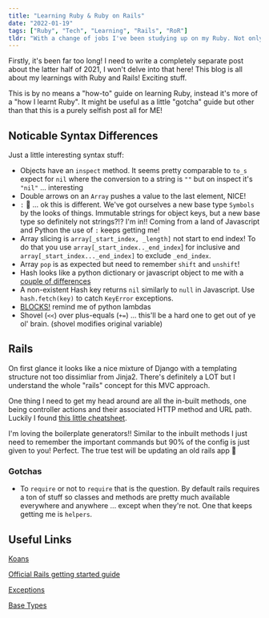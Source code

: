 ```yaml
---
title: "Learning Ruby & Ruby on Rails"
date: "2022-01-19"
tags: ["Ruby", "Tech", "Learning", "Rails", "RoR"]
tldr: "With a change of jobs I've been studying up on my Ruby. Not only that but after using Nextjs, Expressjs and FastAPI I'm now delving into Rails!"
---
```


Firstly, it's been far too long! I need to write a completely separate post about the latter half of 2021, I won't delve into that here! This blog is all about my learnings with Ruby and Rails! Exciting stuff.

This is by no means a "how-to" guide on learning Ruby, instead it's more of a "how I learnt Ruby". It might be useful as a little "gotcha" guide but other than that this is a purely selfish post all for ME!

## Noticable Syntax Differences
Just a little interesting syntax stuff:
- Objects have an `inspect` method. It seems pretty comparable to `to_s` expect for `nil` where the conversion to a string is `""` but on inspect it's `"nil"` ... interesting
- Double arrows on an `Array` pushes a value to the last element, NICE!
- `:` 👀 ... ok this is different. We've got ourselves a new base type `Symbols` by the looks of things. Immutable strings for object keys, but a new base type so definitely not strings?!? I'm in!! Coming from a land of Javascript and Python the use of `:` keeps getting me!
- Array slicing is `array[_start_index, _length]` not start to end index! To do that you use `array[_start_index.._end_index`] for inclusive and `array[_start_index..._end_index]` to exclude `_end_index`.
- Array `pop` is as expected but need to remember `shift` and `unshift`!
- Hash looks like a python dictionary or javascript object to me with a [couple of differences](https://medium.com/@asiddiqui0692/are-hashes-in-ruby-the-same-as-objects-in-javascript-53bf7e4949c1)
- A non-existent Hash key returns `nil` similarly to `null` in Javascript. Use `hash.fetch(key)` to catch `KeyError` exceptions.
- [BLOCKS!](https://www.rubyguides.com/2016/02/ruby-procs-and-lambdas/) remind me of python lambdas
- Shovel (`<<`) over plus-equals (`+=`) ... this'll be a hard one to get out of ye ol' brain. (shovel modifies original variable)

## Rails

On first glance it looks like a nice mixture of Django with a templating structure not too dissimliar from Jinja2. There's definitely a LOT but I understand the whole "rails" concept for this MVC approach.

One thing I need to get my head around are all the in-built methods, one being controller actions and their associated HTTP method and URL path. Luckily I found [this little cheatsheet](https://www.codecademy.com/article/standard-controller-actions).

I'm loving the boilerplate generators!! Similar to the inbuilt methods I just need to remember the important commands but 90% of the config is just given to you! Perfect. The true test will be updating an old rails app 👀

### Gotchas

- To `require` or not to `require` that is the question. By default rails requires a ton of stuff so classes and methods are pretty much available everywhere and anywhere ... except when they're not. One that keeps getting me is `helpers`.

## Useful Links

[Koans](http://rubykoans.com/)

[Official Rails getting started guide](https://guides.rubyonrails.org/)

[Exceptions](https://www.honeybadger.io/blog/a-beginner-s-guide-to-exceptions-in-ruby/)

[Base Types](https://www.geeksforgeeks.org/ruby-data-types/)
